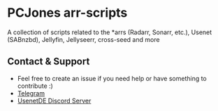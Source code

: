 # PCJones arr-scripts
A collection of scripts related to the *arrs (Radarr, Sonarr, etc.), Usenet (SABnzbd), Jellyfin, Jellyseerr, cross-seed and more

## Contact & Support
- Feel free to create an issue if you need help or have something to contribute :)
- [Telegram](https://t.me/pc_jones)
- [UsenetDE Discord Server](https://discord.gg/src6zcH4rr)
